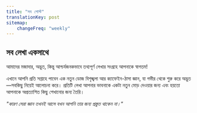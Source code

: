 ```yaml
---
title: "সব পোস্ট"
translationKey: post
sitemap:
    changeFreq: "weekly"
---
```


## সব লেখা একসাথে

আমাদের মজাদার, অদ্ভুত, কিন্তু আশ্চর্যজনকভাবে তথ্যপূর্ণ লেখার সংগ্রহে আপনাকে স্বাগতম!

এখানে আপনি প্রতি সপ্তাহে পাবেন এক নতুন ডোজ বিশৃঙ্খলা আর ক্যাফেইন-ঠাসা জ্ঞান, যা গভীর থেকে শুরু করে অদ্ভুত—সবকিছু নিয়েই আলোচনা করে। প্রতিটি লেখা আপনার ভাবনাকে একটা নতুন মোড় দেওয়ার জন্য এবং হয়তো আপনাকে অপ্রত্যাশিত কিছু শেখানোর জন্য তৈরি।

*"কারণ সেরা জ্ঞান তখনই আসে যখন আপনি তার জন্য প্রস্তুত থাকেন না।"*
